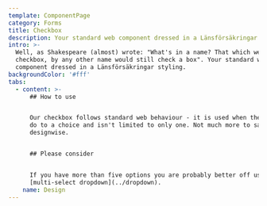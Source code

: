 ```yaml
---
template: ComponentPage
category: Forms
title: Checkbox
description: Your standard web component dressed in a Länsförsäkringar styling.
intro: >-
  Well, as Shakespeare (almost) wrote: "What's in a name? That which we call a
  checkbox, by any other name would still check a box". Your standard web
  component dressed in a Länsförsäkringar styling.
backgroundColor: '#fff'
tabs:
  - content: >-
      ## How to use


      Our checkbox follows standard web behaviour - it is used when the user has
      do to a choice and isn't limited to only one. Not much more to say
      designwise.


      ## Please consider


      If you have more than five options you are probably better off using a
      [multi-select dropdown](../dropdown).
    name: Design
---
```


